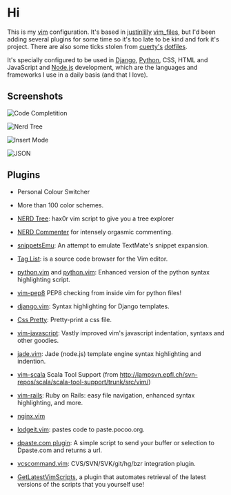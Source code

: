 Hi
==

This is my [vim](http://www.vim.org/ "VIM") configuration. It's based in [justinlilly](https://github.com/justinlilly) 
[vim_files](https://github.com/justinlilly/vim_files), but I'd been adding several plugins for some time so it's too late
to be kind and fork it's project.
There are also some ticks stolen from [cuerty's](https://github.com/cuerty) [dotfiles](https://github.com/cuerty/dotfiles).

It's specially configured to be used in [Django](http://www.djangoproject.com/), [Python](http://www.python.org/), CSS, 
HTML and JavaScript and [Node.js](http://nodejs.org/) development, which are the languages and frameworks I use in a 
daily basis (and that I love).

Screenshots
-----------

![Code Completition](https://raw.githubusercontent.com/matagus/vim_files/master/screenshots/completition.png)

![Nerd Tree](https://raw.githubusercontent.com/matagus/vim_files/master/screenshots/nerdtree.png)

![Insert Mode](https://raw.githubusercontent.com/matagus/vim_files/master/screenshots/insert-mode.png)

![JSON](https://raw.githubusercontent.com/matagus/vim_files/master/screenshots/json.png)


Plugins
-------

 * Personal Colour Switcher
 * More than 100 color schemes.

 * [NERD Tree](https://github.com/scrooloose/nerdtree): hax0r vim script to give you a tree explorer
 * [NERD Commenter](https://github.com/scrooloose/nerdcommenter) for intensely orgasmic commenting.
 * [snippetsEmu](http://www.vim.org/scripts/script.php?script_id=1318): An attempt to emulate TextMate's snippet expansion.
 * [Tag List](http://vim-taglist.sourceforge.net/): is a source code browser for the Vim editor.

 * [python.vim](http://www.vim.org/scripts/script.php?script_id=790) and [python.vim](http://hlabs.spb.ru/vim/python.vim): Enhanced version of the python syntax highlighting script.
 * [vim-pep8](https://github.com/nvie/vim-pep8) PEP8 checking from inside vim for python files!
 * [django.vim](http://www.vim.org/scripts/script.php?script_id=1487): Syntax highlighting for Django templates.
 * [Css Pretty](http://www.vim.org/scripts/script.php?script_id=2137): Pretty-print a css file.
 * [vim-javascript](https://github.com/pangloss/vim-javascript): Vastly improved vim's javascript indentation, syntaxs and other goodies.
 * [jade.vim](https://github.com/digitaltoad/vim-jade): Jade (node.js) template engine syntax highlighting and indention.
 * [vim-scala](https://github.com/bdd/vim-scala) Scala Tool Support (from http://lampsvn.epfl.ch/svn-repos/scala/scala-tool-support/trunk/src/vim/)
 * [vim-rails](http://www.vim.org/scripts/script.php?script_id=1567): Ruby on Rails: easy file navigation, enhanced syntax highlighting, and more.
 * [nginx.vim](http://www.vim.org/scripts/script.php?script_id=1886)

 * [lodgeit.vim](http://www.vim.org/scripts/script.php?script_id=1965): pastes code to paste.pocoo.org.
 * [dpaste.com plugin](http://www.vim.org/scripts/script.php?script_id=2519): A simple script to send your buffer or selection to Dpaste.com and returns a url.

 * [vcscommand.vim](http://www.vim.org/scripts/script.php?script_id=90): CVS/SVN/SVK/git/hg/bzr integration plugin.

 * [GetLatestVimScripts](http://www.vim.org/scripts/script.php?script_id=642), a plugin that automates retrieval of the latest versions of the scripts that you yourself use!
